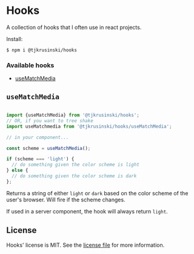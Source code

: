 # Hooks

A collection of hooks that I often use in react projects.

Install:

```shell
$ npm i @tjkrusinski/hooks
```

### Available hooks

- [useMatchMedia](#useMachMedia)

## `useMatchMedia`

```ts

import {useMatchMedia} from '@tjkrusinski/hooks';
// OR, if you want to tree shake
import useMatchmedia from '@tjkrusinski/hooks/useMatchMedia';

// in your component...

const scheme = useMatchMedia();

if (scheme === 'light') {
  // do something given the color scheme is light
} else {
  // do something given the color scheme is dark
};

```

Returns a string of either `light` or `dark` based on the color scheme of the user's browser. Will fire if the scheme changes.

If used in a server component, the hook will always return `light`.

## License

Hooks' license is MIT. See the [license file](https://github.com/TJkrusinski/hooks?tab=MIT-1-ov-file) for more information.